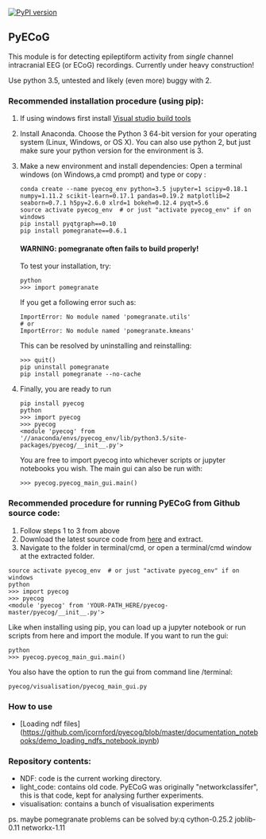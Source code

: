 [![PyPI version](https://badge.fury.io/py/pyecog.svg)](https://badge.fury.io/py/pyecog)
## PyECoG
This module is for detecting epileptiform activity from *single* channel intracranial EEG (or ECoG) recordings.
Currently under heavy construction!

Use python 3.5, untested and likely (even more) buggy with 2. 




### Recommended installation procedure (using pip):
1. If using windows first install [Visual studio build tools](http://go.microsoft.com/fwlink/?LinkId=691126)
2. Install Anaconda. Choose the Python 3 64-bit version for your operating system (Linux, Windows, or OS X).
  You can also use python 2, but just make sure your python version for the environment is 3. 
3. Make a new environment and install dependencies: Open a terminal windows (on Windows,a cmd prompt) and type or copy :
    ```{bash}
    conda create --name pyecog_env python=3.5 jupyter=1 scipy=0.18.1 numpy=1.11.2 scikit-learn=0.17.1 pandas=0.19.2 matplotlib=2 seaborn=0.7.1 h5py=2.6.0 xlrd=1 bokeh=0.12.4 pyqt=5.6
    source activate pyecog_env  # or just "activate pyecog_env" if on windows
    pip install pyqtgraph==0.10
    pip install pomegranate==0.6.1
    ```
    #### WARNING: pomegranate often fails to build properly!
    To test your installation, try:
    ```{bash}
    python
    >>> import pomegranate
    ```
    If you get a following error such as:
    ```{bash}
    ImportError: No module named 'pomegranate.utils'
    # or
    ImportError: No module named 'pomegranate.kmeans'
    ```
    This can be resolved by uninstalling and reinstalling:
    ```{bash}
    >>> quit()
    pip uninstall pomegranate
    pip install pomegranate --no-cache
    ```

4. Finally, you are ready to run 
    ```{bash}
    pip install pyecog
    python
    >>> import pyecog
    >>> pyecog
    <module 'pyecog' from '//anaconda/envs/pyecog_env/lib/python3.5/site-packages/pyecog/__init__.py'>
    ```
    You are free to import pyecog into whichever scripts or jupyter notebooks you wish. The main gui can also be run with:
    
    ```
    >>> pyecog.pyecog_main_gui.main()
    ```


### Recommended procedure for running PyECoG from Github source code:
1. Follow steps 1 to 3 from above
2. Download the latest source code from [here](https://github.com/jcornford/pyecog/archive/master.zip) and extract.
3. Navigate to the folder in terminal/cmd, or open a terminal/cmd window at the extracted folder.
```{bash}
source activate pyecog_env  # or just "activate pyecog_env" if on windows
python
>>> import pyecog
>>> pyecog
<module 'pyecog' from 'YOUR-PATH_HERE/pyecog-master/pyecog/__init__.py'>
```

Like when installing using pip, you can load up a jupyter notebook or run scripts from here and import the module.
If you want to run the gui:
```{bash}
python
>>> pyecog.pyecog_main_gui.main()
```

You also have the option to run the gui from command line /terminal:

```{bash}
pyecog/visualisation/pyecog_main_gui.py 
```

### How to use
- [Loading ndf files] (https://github.com/jcornford/pyecog/blob/master/documentation_notebooks/demo_loading_ndfs_notebook.ipynb)

### Repository contents:
* NDF:          code is the current working directory.
* light_code:   contains old code. PyECoG was originally "networkclassifer", this is that code, kept for analysing further experiments.
* visualisation: contains a bunch of visualisation experiments

ps. maybe pomegranate problems can be solved by:q
cython-0.25.2 joblib-0.11 networkx-1.11


